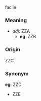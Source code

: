 facile
### Meaning
+ _adj_: ZZA
    + __eg__: ZZB

### Origin

ZZC

### Synonym

__eg__: ZZD

+ ZZE


